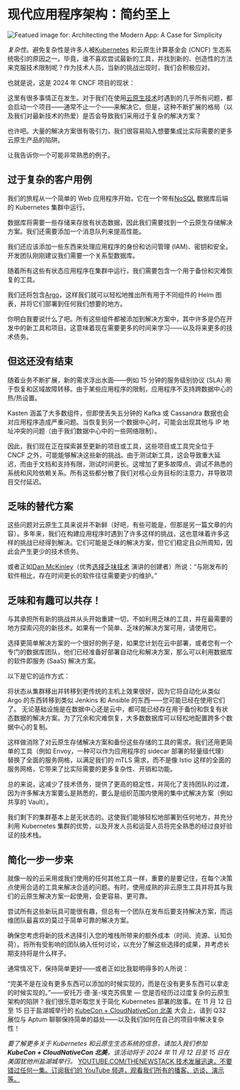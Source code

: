 # 现代应用程序架构：简约至上

![Featued image for: Architecting the Modern App: A Case for Simplicity](https://cdn.thenewstack.io/media/2024/10/118e9a55-architecting-modern-app-simplicity-1024x576.jpg)

*复杂性*。避免复杂性是许多人被[Kubernetes](https://thenewstack.io/kubernetes/) 和云原生计算基金会 (CNCF) 生态系统吸引的原因之一。毕竟，谁不喜欢尝试最新的工具，并找到新的、创造性的方法来克服技术限制呢？作为技术人员，当新的挑战出现时，我们会积极应对。

也就是说，这是 2024 年 CNCF 项目的现状：

这里有很多事情正在发生。对于我们在使用[云原生技术](https://thenewstack.io/cloud-native/)时遇到的几乎所有问题，都会启动一个项目——通常不止一个——来解决它。但是，这种不断扩展的格局（以及我们对最新技术的热爱）是否会导致我们采用过于复杂的解决方案？

也许吧。大量的解决方案很有吸引力，我们很容易陷入想要集成比实际需要的更多云原生产品的陷阱。

让我告诉你一个可能非常熟悉的例子。

## 过于复杂的客户用例

我们的旅程从一个简单的 Web 应用程序开始，它在一个带有[NoSQL](https://thenewstack.io/nosql-database-growth-has-slowed-but-ai-is-driving-demand/) 数据库后端的 Kubernetes 集群中运行。

数据库将需要一些存储来存放有状态数据，因此我们需要找到一个云原生存储解决方案。我们还需要添加一个消息队列来提高性能。

我们还应该添加一些东西来处理应用程序的身份和访问管理 (IAM)、密钥和安全。开发团队刚刚建议我们需要一个关系型数据库。

随着所有这些有状态应用程序在集群中运行，我们需要包含一个用于备份和灾难恢复的工具。

我们还将包含[Argo](https://thenewstack.io/how-the-argo-project-is-avoiding-wordpress-type-problems/)，这样我们就可以轻松地推出所有用于不同组件的 Helm 图表，并将它们部署到任何我们想要的地方。

你明白我要说什么了吧。所有这些组件都被添加到解决方案中，其中许多是仍在开发中的新工具和项目。这意味着现在需要更多的时间来学习——以及将来更多的技术债务。

## 但这还没有结束

随着业务不断扩展，新的需求浮出水面——例如 15 分钟的服务级别协议 (SLA) 用于恢复和区域故障转移。由于某些应用程序的限制，应用程序不支持跨数据中心的热/热设置。

Kasten 涵盖了大多数组件，但即使丢失五分钟的 Kafka 或 Cassandra 数据也会对应用程序造成严重问题。当恢复到另一个数据中心时，可能会出现其他与 IP 地址冲突的问题（由于我们数据中心中的一些网络限制）。

因此，我们现在正在探索甚至更新的项目或工具，这些项目或工具完全位于 CNCF 之外，可能能够解决这些新的挑战。由于测试新工具，这会导致重大延迟，而由于文档和支持有限，测试时间更长。这增加了更多故障点、调试不熟悉的系统和风险依赖关系。所有这些都分散了我们对核心业务目标的注意力，并导致项目交付延迟。

## 乏味的替代方案

这些问题对云原生工具来说并不新鲜（好吧，有些可能是，但那是另一篇文章的内容）。多年来，我们在构建应用程序时遇到了许多这样的挑战，这也意味着许多这样的挑战已经得到解决。它们可能是乏味的解决方案，但它们稳定且众所周知，因此会产生更少的技术债务。

或者正如[Dan McKinley](https://www.linkedin.com/in/mcfunley/)（优秀[选择乏味技术](https://boringtechnology.club/) 演讲的创建者）所说：“与刚发布的软件相比，存在时间更长的软件往往需要更少的维护。”

## 乏味和有趣可以共存！

与其承担所有新的挑战并从头开始重建一切，不如利用乏味的工具，并在最需要的地方探索闪亮的新技术。如果有一个简单、乏味的解决方案可用，请使用它。

选择更简单解决方案的一个很好的例子是，如果您计划在云中部署，或者您有一个专门的数据库团队，他们已经准备好部署自动化和解决方案，那么可以利用数据库的软件即服务 (SaaS) 解决方案。

以下是它的运作方式：

将状态从集群移出并转移到更传统的主机上效果很好，因为它将自动化从类似 Argo 的东西转移到类似 Jenkins 和 Ansible 的东西——您可能已经在使用它们了。
无论基础设施是在数据中心还是云中，都可能已经存在用于备份和恢复有状态数据的解决方案。为了冗余和灾难恢复，大多数数据库可以轻松地配置跨多个数据中心的复制。

这样做消除了对云原生存储解决方案和备份这些存储的工具的需求。我们还用更简单的工具（例如 Envoy，一种可以作为应用程序的 sidecar 部署的轻量级代理）替换了全面的服务网格，以满足我们的 mTLS 需求，而不是像 Istio 这样的全面的服务网格，它带来了比实际需要的更多复杂性、开销和功能。

总的来说，这减少了技术债务，提供了更高的稳定性，并简化了支持团队的过渡，因为许多解决方案要么是熟悉的，要么是组织范围内使用的集中式解决方案（例如共享的 Vault）。

我们剩下的集群基本上是无状态的。这使我们能够轻松地部署到任何地方，并充分利用 Kubernetes 集群的优势，以及开发人员和运营人员将完全熟悉的经过良好验证的技术栈。

## 简化一步一步来
就像一般的云采用或我们使用的任何其他工具一样，重要的是要记住，在每个决策点使用合适的工具来解决合适的问题。有时，使用成熟的非云原生工具并将其与我们的云原生解决方案一起使用，会更容易、更可靠。

尝试所有这些新玩具可能很有趣，但总有一个团队在发布后要支持解决方案，而运维团队最喜欢的莫过于简单可靠的解决方案。

确保您考虑将新的技术选择引入您的堆栈所带来的额外成本（时间、资源、认知负荷）。将所有受影响的团队纳入任何讨论，以充分了解这些选择的成果，并考虑长期支持将是什么样子。

通常情况下，保持简单更好——或者正如比我聪明得多的人所说：

“完美不是在没有更多东西可以添加的时候实现的，而是在没有更多东西可以拿走的时候实现的。”——安托万·德·圣-埃克苏佩里
—
您是否经历过过度复杂的云原生架构的陷阱？我们很乐意听取您关于简化 Kubernetes 部署的故事。在 11 月 12 日至 15 日于盐湖城举行的 [KubeCon + CloudNativeCon 北美](https://events.linuxfoundation.org/kubecon-cloudnativecon-north-america/register/) 大会上，请到 Q32 展位与 Aptum 聊聊保持简单的益处——以及我们如何在自己的项目中解决复杂性！

*要了解更多关于 Kubernetes 和云原生生态系统的信息，请加入我们参加 **KubeCon + CloudNativeCon 北美**，该活动将于 2024 年 11 月 12 日至 15 日在美国犹他州盐湖城举行。*
[
YOUTUBE.COM/THENEWSTACK
技术发展迅速，不要错过任何一集。订阅我们的 YouTube
频道，观看我们所有的播客、访谈、演示等。
](https://youtube.com/thenewstack?sub_confirmation=1)